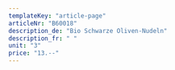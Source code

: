 ```yaml
---
templateKey: "article-page"
articleNr: "B60018"
description_de: "Bio Schwarze Oliven-Nudeln"
description_fr: " "
unit: "3"
price: "13.--"
---
```

